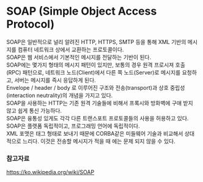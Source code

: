 # SOAP (Simple Object Access Protocol)
SOAP은 일반적으로 널리 알려진 HTTP, HTTPS, SMTP 등을 통해 XML 기반의 메시지를 컴퓨터 네트워크 상에서 교환하는 프로토콜이다.<br>
SOAP은 웹 서비스에서 기본적인 메시지를 전달하는 기반이 된다.<br>
SOAP에는 몇가지 형태의 메시지 패턴이 있지만, 보통의 경우 원격 프로시져 호출(RPC) 패턴으로, 네트워크 노드(Client)에서 다른 쪽 노드(Server)로 메시지를 요청하고, 서버는 메시지를 즉시 응답하게 된다.<br>
Envelope / header / body 로 이루어진 구조와 전송(transport)과 상호 중립성(interaction neutrality)의 개념을 가지고 있다.<br>
SOAP을 사용하는 HTTP는 기존 원격 기술들에 비해서 프록시와 방화벽에 구애 받지 않고 쉽게 통신 가능하다.<br>
SOAP은 융통성 있게도 각각 다른 트랜스포트 프로토콜들의 사용을 허용하고 있다.<br>
SOAP은 플랫폼 독립적이고, 프로그래밍 언어에 독립적이다.<br>
XML 포맷은 태그 형태로 보내기 때문에 CORBA같은 미들웨어 기술과 비교해서 상대적으로 느리다. 이것은 전송할 메시지가 적을 때 에는 문제 되지 않을 수 있다.

### 참고자료
https://ko.wikipedia.org/wiki/SOAP

